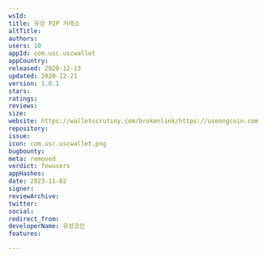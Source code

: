 ```yaml
---
wsId: 
title: 유성 P2P 거래소
altTitle: 
authors: 
users: 10
appId: com.usc.uscwallet
appCountry: 
released: 2020-12-13
updated: 2020-12-21
version: 1.0.1
stars: 
ratings: 
reviews: 
size: 
website: https://walletscrutiny.com/brokenlink/https://useongcoin.com
repository: 
issue: 
icon: com.usc.uscwallet.png
bugbounty: 
meta: removed
verdict: fewusers
appHashes: 
date: 2023-11-02
signer: 
reviewArchive: 
twitter: 
social: 
redirect_from: 
developerName: 유성코인
features: 

---
```


